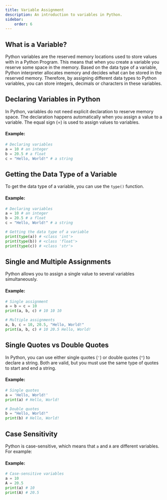```yaml
---
title: Variable Assignment
description: An introduction to variables in Python.
sidebar: 
    order: 6
---
```


## What is a Variable?
Python variables are the reserved memory locations used to store values with in a Python Program. This means that when you create a variable you reserve some space in the memory. Based on the data type of a variable, Python interpreter allocates memory and decides what can be stored in the reserved memory. Therefore, by assigning different data types to Python variables, you can store integers, decimals or characters in these variables.

## Declaring Variables in Python
In Python, variables do not need explicit declaration to reserve memory space. The declaration happens automatically when you assign a value to a variable. The equal sign (=) is used to assign values to variables.

#### Example:
```python title="variable.py" showLineNumbers{1} {2,3,4}
# Declaring variables
a = 10 # an integer
b = 20.5 # a float
c = "Hello, World!" # a string
```

## Getting the Data Type of a Variable
To get the data type of a variable, you can use the `type()` function.

#### Example:
```python title="variable.py" showLineNumbers{1} {7-9}
# Declaring variables
a = 10 # an integer
b = 20.5 # a float
c = "Hello, World!" # a string

# Getting the data type of a variable
print(type(a)) # <class 'int'>
print(type(b)) # <class 'float'>
print(type(c)) # <class 'str'>
```

## Single and Multiple Assignments
Python allows you to assign a single value to several variables simultaneously.

#### Example:
```python title="variable.py" showLineNumbers{1} {3,6}
# Single assignment
a = b = c = 10
print(a, b, c) # 10 10 10

# Multiple assignments
a, b, c = 10, 20.5, "Hello, World!"
print(a, b, c) # 10 20.5 Hello, World!
```
## Single Quotes vs Double Quotes
In Python, you can use either single quotes (`'`) or double quotes (`"`) to declare a string. Both are valid, but you must use the same type of quotes to start and end a string.

#### Example:
```python title="variable.py" showLineNumbers{1} {2,6}
# Single quotes
a = 'Hello, World!'
print(a) # Hello, World!

# Double quotes
b = "Hello, World!"
print(b) # Hello, World!
```

## Case Sensitivity
Python is case-sensitive, which means that `a` and `A` are different variables. For example:

#### Example:
```python title="variable.py" showLineNumbers{1} {2,3}
# Case-sensitive variables
a = 10
A = 20.5
print(a) # 10
print(A) # 20.5
```
